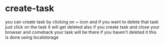 # create-task
you can create task by clicking on + icon and if you want to delete that task just click on the task it will get deleted also if you create task and close your browser and comeback your task will be there if you haven't deleted it this is done using localstorage
